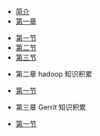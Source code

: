 * [简介](README.md)
* [第一章](linux/README.md)
 - [第一节](linux/Linux的bg和fg命令.md)
 - [第二节](linux/linux_find.md)
 - [第三节](linux/vi_替换.md)
* 第二章 hadoop 知识积累
 - [第一节](hadoop/README.md)
* 第三章 Gerrit 知识积累
 - [第一节](gerrit/gerrit使用培训.md)

